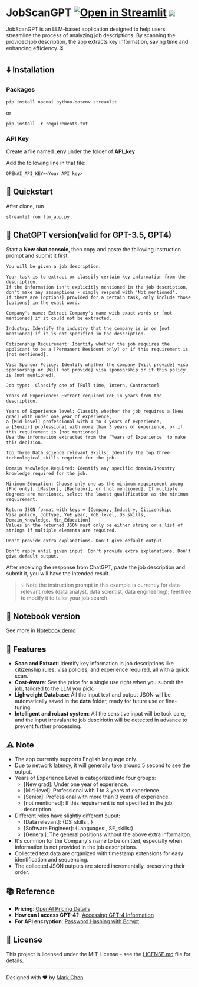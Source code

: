 # JobScanGPT [![Open in Streamlit](https://static.streamlit.io/badges/streamlit_badge_black_white.svg)](https://JobScanGPT.streamlit.app/) [![](https://img.shields.io/github/license/yuting1214/JobScanGPT)](https://github.com/yuting1214/JobScanGPT/blob/main/LICENSE)

JobScanGPT is an LLM-based application designed to help users streamline the process of analyzing job descriptions.
By scanning the provided job description, the app extracts key information, saving time and enhancing efficiency. :hourglass_flowing_sand:

## :arrow_down: Installation
### Packages
```
pip install openai python-dotenv streamlit
```
or 
```
pip install -r requirements.txt
```
### API Key

Create a file named **.env** under the folder of **API_key** .

Add the following line in that file:
```
OPENAI_API_KEY=<Your API key>
```

## :rocket: Quickstart
After clone, run
```
streamlit run llm_app.py
```

## :robot: ChatGPT version(valid for GPT-3.5, GPT4)
Start a **New chat console**, then copy and paste the following instruction prompt and submit it first.
```
You will be given a job description.

Your task is to extract or classify certain key information from the description.
If the information isn't explicitly mentioned in the job description, don't make any assumptions - simply respond with 'Not mentioned'.
If there are [options] provided for a certain task, only include those [options] in the exact word.

Company's name: Extract Company's name with exact words or [not mentioned] if it could not be extracted.

Industry: Identify the industry that the company is in or [not mentioned] if it is not specified in the description.

Citizenship Requirement: Identify whether the job requires the applicant to be a [Permanent Resident only] or if this requirement is [not mentioned].

Visa Sponsor Policy: Identify whether the company [Will provide] visa sponsorship or [Will not provide] visa sponsorship or if this policy is [not mentioned].

Job type:  Classify one of [Full time, Intern, Contractor]

Years of Experience: Extract required YoE in years from the description.

Years of Experience level: Classify whether the job requires a [New grad] with under one year of experience,
a [Mid-level] professional with 1 to 3 years of experience,
a [Senior] professional with more than 3 years of experience, or if this requirement is [not mentioned].
Use the information extracted from the `Years of Experience` to make this decision.

Top Three Data science relevant Skills: Identify the top three technological skills required for the job.

Domain Knowledge Required: Identify any specific domain/Industry knowledge required for the job.

Minimum Education: Choose only one as the minimum requirement among [Phd only], [Master], [Bachelor], or [not mentioned]. If multiple degrees are mentioned, select the lowest qualification as the minimum requirement.

Return JSON format with keys = [Company, Industry, Citizenship, Visa_policy, JobType, YoE_year, YoE_level, DS_skills, Domain_Knowledge, Min_Education]
Values in the returned JSON must only be either string or a list of strings if multiple elements are required.

Don't provide extra explanations. Don't give default output.

Don't reply until given input. Don't provide extra explanations. Don't give default output.
```
After receiving the response from ChatGPT, paste the job description and submit it, you will have the intended result.

> :bulb: Note the instruction prompt in this example is currently for data-relevant roles (data analyst, data scientist, data engineering); feel free to modify it to tailor your job search.

## :notebook_with_decorative_cover: Notebook version

See more in [Notebook demo](https://github.com/yuting1214/JobScanGPT/blob/main/Notebook_demo.ipynb)

## :star2: Features
- **Scan and Extract**: Identify key information in job descriptions like citizenship rules, visa policies, and experience required, all with a quick scan.
- **Cost-Aware**: See the price for a single use right when you submit the job, tailored to the LLM you pick.
- **Lighweight Database**: All the input text and output JSON will be automatically saved in the **data** folder, ready for future use or fine-tuning.
- **Intelligent and robust system**: All the sensitive input will be took care, and the input irrevalant to job desciriotin will be detected in advance to prevent further processing.

## :warning: Note
* The app currently supports English language only.
* Due to network latency, it will generally take around 5 second to see the output.
* Years of Experience Level is categorized into four groups:
  * [New grad]: Under one year of experience.
  * [Mid-level]: Professional with 1 to 3 years of experience.
  * [Senior]: Professional with more than 3 years of experience.
  * [not mentioned]: If this requirement is not specified in the job description.
* Different roles have slightly different ouput:
  * [Data relevant]: {DS_skills:, }
  * [Software Engineer]: {Languages:, SE_skills:}
  * [General]: The general positions without the above extra informaiton.
* It's common for the Company's name to be omitted, especially when information is not provided in the job descriptions.
* Collected text data are organized with timestamp extensions for easy identification and sequencing.
* The collected JSON outputs are stored incrementally, preserving their order.

## :books: Reference

- **Pricing**: [OpenAI Pricing Details](https://platform.openai.com/docs/models/overview)
- **How can I access GPT-4?**: [Accessing GPT-4 Information](https://help.openai.com/en/articles/7102672-how-can-i-access-gpt-4)
- **For API encryption**: [Password Hashing with Bcrypt](https://www.geeksforgeeks.org/hashing-passwords-in-python-with-bcrypt/)

## :scroll: License
This project is licensed under the MIT License - see the [LICENSE.md](LICENSE.md) file for details.

---

Designed with :heart: by [Mark Chen](https://github.com/yuting1214)
